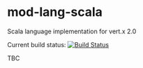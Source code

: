 
# mod-lang-scala

Scala language implementation for vert.x 2.0

Current build status: <a href="https://api.travis-ci.org/nfmelendez/mod-lang-scala"><img src="https://api.travis-ci.org/nfmelendez/mod-lang-scala.png" alt="Build Status" style="max-width:100%;"></a>

TBC




